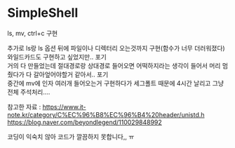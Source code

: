# SimpleShell
ls, mv,  ctrl+c 구현

추가로 ls랑 ls 옵션 뒤에 파일이나 디렉터리 오는것까지 구현(함수가 너무 더러워졌다)<br>
와일드카드도 구현하고 싶었지만.. 포기<br>
거의 다 만들었는데 절대경로랑 상대경로 들어오면 어떡하지라는 생각이 들어서 머리 멈췄다가 다 갈아엎어야할거 같아서.. 포기<br>
중간에 mv에 인자 여러개 들어오는거 구현하다가 세그폴트 때문에 4시간 날리고 그냥 전체 주석처리....<br>



참고한 자료 : 
https://www.it-note.kr/category/C%EC%96%B8%EC%96%B4%20header/unistd.h <br>
https://blog.naver.com/beyondlegend/110029848992

코딩이 익숙치 않아 코드가 깔끔하지 못합니다,, ㅠ

